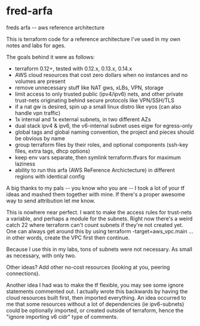 # fred-arfa
freds arfa -- aws reference architecture

 This is terraform code for a reference architecture I've used in my own notes and labs for ages.

 The goals behind it were as follows:

 - terraform 0.12+, tested with 0.12.x, 0.13.x, 0.14.x
 - AWS cloud resources that cost zero dollars when no instances and no volumes are present
 - remove unnecessary stuff like NAT gws, xLBs, VPN, storage
 - limit access to only trusted public (ipv4/ipv6) nets, and other private trust-nets originating behind secure protocols like VPN/SSH/TLS
 - if a nat gw is desired, spin up a small linux distro like vyos (can also handle vpn traffic)
 - 1x internal and 1x external subnets, in two different AZs
 - dual stack ipv4 & ipv6, the v6-internal subnet uses eigw for egress-only
 - global tags and global naming convention, the project and pieces should be obvious by name
 - group terraform files by their roles, and optional components (ssh-key files, extra tags, dhcp options)
 - keep env vars separate, then symlink terraform.tfvars for maximum laziness
 - ability to run this arfa (AWS ReFerence Archictecture) in different regions with identical config

A big thanks to my pals -- you know who you are -- I took a lot of your tf ideas and mashed them together with mine. If there's a proper awesome way to send attribution let me know.

This is nowhere near perfect. I want to make the access rules for trust-nets a variable, and perhaps a module for the subnets.  Right now there's a weird catch 22 where terraform can't count subnets if they're not created yet.  One can always get around this by using terraform -target=aws_vpc.main ... in other words, create the VPC first then continue.

Because I use this in my labs, tons of subnets were not necessary.  As small as necessary, with only two.

Other ideas? Add other no-cost resources (looking at you, peering connections).

Another idea I had was to make the tf flexible, you may see some ignore statements commented out.  I actually wrote this backwards by having the cloud resources built first, then imported everything.  An idea occurred to me that some resources without a lot of dependencies (ie ipv6-subnets) could be optionally imported, or created outside of terraform, hence the "ignore importing v6 cidr" type of comments.
